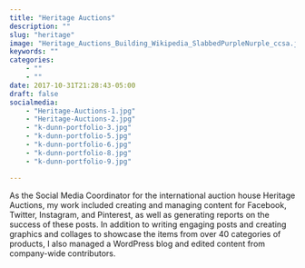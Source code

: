 ```yaml
---
title: "Heritage Auctions"
description: ""
slug: "heritage"
image: "Heritage_Auctions_Building_Wikipedia_SlabbedPurpleNurple_ccsa.jpg"
keywords: ""
categories: 
    - ""
    - ""
date: 2017-10-31T21:28:43-05:00
draft: false
socialmedia:
    - "Heritage-Auctions-1.jpg"
    - "Heritage-Auctions-2.jpg"
    - "k-dunn-portfolio-3.jpg"
    - "k-dunn-portfolio-5.jpg"
    - "k-dunn-portfolio-6.jpg"
    - "k-dunn-portfolio-8.jpg"
    - "k-dunn-portfolio-9.jpg"

---
```

As the Social Media Coordinator for the international auction house Heritage Auctions, my work included creating and managing content for Facebook, Twitter, Instagram, and Pinterest, as well as generating reports on the success of these posts. In addition to writing engaging posts and creating graphics and collages to showcase the items from over 40 categories of products, I also managed a WordPress blog and edited content from company-wide contributors.

